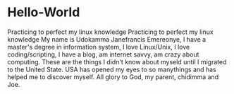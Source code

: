 # Hello-World
Practicing to perfect my linux knowledge
Practicing to perfect my linux knowledge My name is Udokamma Janefrancis Emereonye, I have a master's degree in information system, I love Linux/Unix, I love coding/scripting, I have a blog, am internet savvy, am crazy about computing. These are the things I didn't know about myseld until I migrated to the United State. USA has opened my eyes to so manythings and has helped me to discover myself. All glory to God, my parent, chidimma and Joe.
